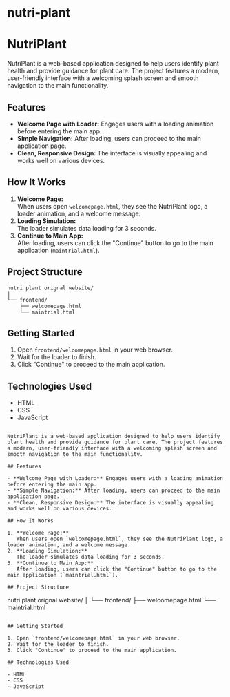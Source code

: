 # nutri-plant
# NutriPlant

NutriPlant is a web-based application designed to help users identify plant health and provide guidance for plant care. The project features a modern, user-friendly interface with a welcoming splash screen and smooth navigation to the main functionality.

## Features

- **Welcome Page with Loader:** Engages users with a loading animation before entering the main app.
- **Simple Navigation:** After loading, users can proceed to the main application page.
- **Clean, Responsive Design:** The interface is visually appealing and works well on various devices.

## How It Works

1. **Welcome Page:**  
   When users open `welcomepage.html`, they see the NutriPlant logo, a loader animation, and a welcome message.
2. **Loading Simulation:**  
   The loader simulates data loading for 3 seconds.
3. **Continue to Main App:**  
   After loading, users can click the "Continue" button to go to the main application (`maintrial.html`).

## Project Structure

```
nutri plant orignal website/
│
└── frontend/
    ├── welcomepage.html
    └── maintrial.html
```

## Getting Started

1. Open `frontend/welcomepage.html` in your web browser.
2. Wait for the loader to finish.
3. Click "Continue" to proceed to the main application.

## Technologies Used

- HTML
- CSS
- JavaScript


```# NutriPlant

NutriPlant is a web-based application designed to help users identify plant health and provide guidance for plant care. The project features a modern, user-friendly interface with a welcoming splash screen and smooth navigation to the main functionality.

## Features

- **Welcome Page with Loader:** Engages users with a loading animation before entering the main app.
- **Simple Navigation:** After loading, users can proceed to the main application page.
- **Clean, Responsive Design:** The interface is visually appealing and works well on various devices.

## How It Works

1. **Welcome Page:**  
   When users open `welcomepage.html`, they see the NutriPlant logo, a loader animation, and a welcome message.
2. **Loading Simulation:**  
   The loader simulates data loading for 3 seconds.
3. **Continue to Main App:**  
   After loading, users can click the "Continue" button to go to the main application (`maintrial.html`).

## Project Structure

```
nutri plant orignal website/
│
└── frontend/
    ├── welcomepage.html
    └── maintrial.html
```

## Getting Started

1. Open `frontend/welcomepage.html` in your web browser.
2. Wait for the loader to finish.
3. Click "Continue" to proceed to the main application.

## Technologies Used

- HTML
- CSS
- JavaScript

